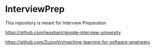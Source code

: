 # InterviewPrep
This repository is meant for Interview Preparation

https://github.com/jwasham/google-interview-university

https://github.com/ZuzooVn/machine-learning-for-software-engineers
